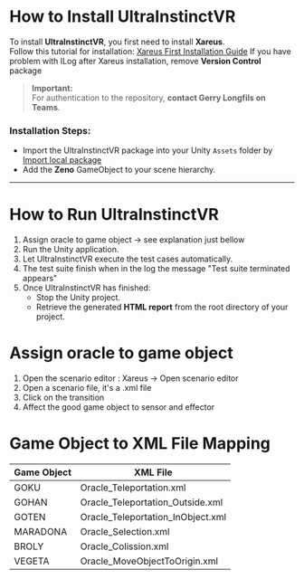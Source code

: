 # How to Install UltraInstinctVR

To install **UltraInstinctVR**, you first need to install **Xareus**.  
Follow this tutorial for installation: [Xareus First Installation Guide](https://xareus.insa-rennes.fr/tutorials/firstinstallation.html)
If you have problem with ILog after Xareus installation, remove **Version Control** package

> **Important:**  
> For authentication to the repository, **contact Gerry Longfils on Teams**.

### Installation Steps:

- Import the UltraInstinctVR package into your Unity `Assets` folder by [Import local package](https://docs.unity3d.com/es/2019.4/Manual/AssetPackagesImport.html) 
- Add the **Zeno** GameObject to your scene hierarchy.

---

# How to Run UltraInstinctVR
1. Assign oracle to game object -> see explanation just bellow
2. Run the Unity application.
3. Let UltraInstinctVR execute the test cases automatically.
4. The test suite finish when in the log the message "Test suite terminated appears"
5. Once UltraInstinctVR has finished:
   - Stop the Unity project.
   - Retrieve the generated **HTML report** from the root directory of your project.
  
# Assign oracle to game object

1. Open the scenario editor : Xareus -> Open scenario editor
2. Open a scenario file, it's a .xml file
3. Click on the transition
4. Affect the good game object to sensor and effector

# Game Object to XML File Mapping

| Game Object | XML File                          |
|-------------|-----------------------------------|
| GOKU        | Oracle_Teleportation.xml          |
| GOHAN       | Oracle_Teleportation_Outside.xml  |
| GOTEN       | Oracle_Teleportation_InObject.xml |
| MARADONA    | Oracle_Selection.xml              |
| BROLY       | Oracle_Colission.xml              |
| VEGETA      | Oracle_MoveObjectToOrigin.xml     |



 
